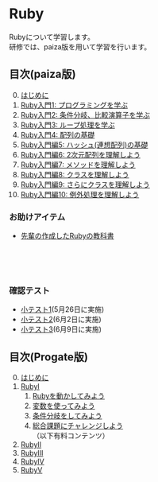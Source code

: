 # Ruby

Rubyについて学習します。<br>
研修では、paiza版を用いて学習を行います。

## 目次(paiza版)
0. [はじめに](start.md)
1. [Ruby入門1: プログラミングを学ぶ](https://paiza.jp/works/ruby/primerfemale/beginner-ruby1-female)
1. [Ruby入門2: 条件分岐、比較演算子を学ぶ](https://paiza.jp/works/ruby/primerfemale/beginner-ruby2-female)
1. [Ruby入門3: ループ処理を学ぶ](https://paiza.jp/works/ruby/primerfemale/beginner-ruby3-female)
1. [Ruby入門4: 配列の基礎](https://paiza.jp/works/ruby/primerfemale/beginner-ruby4-female)
1. [Ruby入門編5: ハッシュ(連想配列)の基礎](https://paiza.jp/works/ruby/primerfemale/beginner-ruby5-female)
1. [Ruby入門編6: 2次元配列を理解しよう](https://paiza.jp/works/ruby/primerfemale/beginner-ruby6-female)
1. [Ruby入門編7: メソッドを理解しよう](https://paiza.jp/works/ruby/primerfemale/beginner-ruby7-female)
1. [Ruby入門編8: クラスを理解しよう](https://paiza.jp/works/ruby/primerfemale/beginner-ruby8-female)
1. [Ruby入門編9: さらにクラスを理解しよう](https://paiza.jp/works/ruby/primerfemale/beginner-ruby9-female)
1. [Ruby入門編10: 例外処理を理解しよう](https://paiza.jp/works/ruby/primerfemale/beginner-ruby10-female)

### お助けアイテム
* [先輩の作成したRubyの教科書](https://cirkit-dev-crowi.herokuapp.com/lesson/Ruby)

<br><br><br>

### 確認テスト
* [小テスト1](test1.md)(5月26日に実施)
* [小テスト2](test2.md)(6月2日に実施)
* [小テスト3](test3.md)(6月9日に実施)



## 目次(Progate版)
0. [はじめに](start.md)
1. [RubyⅠ](https://prog-8.com/lessons/ruby/study/1)
    1. [Rubyを動かしてみよう](https://prog-8.com/ruby/study/1/1#/0)
    1. [変数を使ってみよう](https://prog-8.com/ruby/study/1/6#/11)
    1. [条件分岐をしてみよう](https://prog-8.com/ruby/study/1/12#/30)
    1. [総合課題にチャレンジしよう](https://prog-8.com/ruby/study/1/18#/51)<br>（以下有料コンテンツ）<br>
1. [RubyⅡ](https://prog-8.com/lessons/ruby/study/2)
1. [RubyⅢ](https://prog-8.com/lessons/ruby/study/3)
1. [RubyⅣ](https://prog-8.com/lessons/ruby/study/4)
1. [RubyⅤ](https://prog-8.com/lessons/ruby/study/5)

